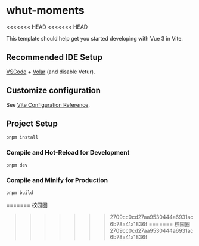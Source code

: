 # whut-moments
<<<<<<< HEAD
<<<<<<< HEAD

This template should help get you started developing with Vue 3 in Vite.

## Recommended IDE Setup

[VSCode](https://code.visualstudio.com/) + [Volar](https://marketplace.visualstudio.com/items?itemName=Vue.volar) (and disable Vetur).

## Customize configuration

See [Vite Configuration Reference](https://vite.dev/config/).

## Project Setup

```sh
pnpm install
```

### Compile and Hot-Reload for Development

```sh
pnpm dev
```

### Compile and Minify for Production

```sh
pnpm build
```
=======
校园圈
>>>>>>> 2709cc0cd27aa9530444a6931ac6b78a41a1836f
=======
校园圈
>>>>>>> 2709cc0cd27aa9530444a6931ac6b78a41a1836f
